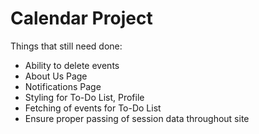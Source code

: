 # Calendar Project


Things that still need done:

  - Ability to delete events
  - About Us Page
  - Notifications Page
  - Styling for To-Do List, Profile
  - Fetching of events for To-Do List
  - Ensure proper passing of session data throughout site
